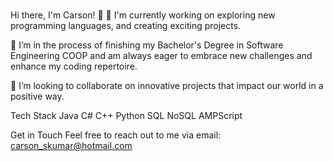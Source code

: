 ### 

<!--
**CarsonSSk/CarsonSSk** is a ✨ _special_ ✨ repository because its `README.md` (this file) appears on your GitHub profile.

Here are some ideas to get you started:

- 🔭 I’m currently working on ...
- 🌱 I’m currently learning ...
- 👯 I’m looking to collaborate on ...
- 🤔 I’m looking for help with ...
- 💬 Ask me about ...
- 📫 How to reach me: ...
- 😄 Pronouns: ...
- ⚡ Fun fact: ...
-->
Hi there, I'm Carson! 👋
🔭 I'm currently working on exploring new programming languages, and creating exciting projects.

🌱 I’m in the process of finishing my Bachelor's Degree in Software Engineering COOP and am always eager to embrace new challenges and enhance my coding repertoire.

👯 I’m looking to collaborate on innovative projects that impact our world in a positive way.

Tech Stack
Java C# C++ Python SQL NoSQL AMPScript

Get in Touch
Feel free to reach out to me via email: carson_skumar@hotmail.com
